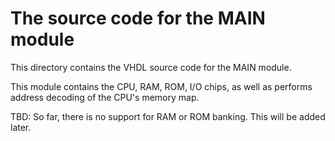 # The source code for the MAIN module #

This directory contains the VHDL source code for the MAIN module.

This module contains the CPU, RAM, ROM, I/O chips, as well as
performs address decoding of the CPU's memory map.

TBD: So far, there is no support for RAM or ROM banking. This will
be added later.
